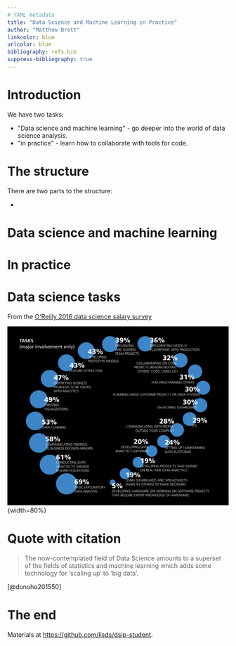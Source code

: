```yaml
---
# YAML metadata
title: "Data Science and Machine Learning in Practice"
author: "Matthew Brett"
linkcolor: blue
urlcolor: blue
bibliography: refs.bib
suppress-bibliography: true
---
```


# Introduction

We have two tasks:

* "Data science and machine learning" - go deeper into the world of data
  science analysis.
* "in practice" - learn how to collaborate with tools for code.

# The structure

There are two parts to the structure:

* 

# Data science and machine learning

# In practice

<!---
Notes:

* Becoming an apprentice

Three themes:

* [The course textbook](https://lisds.github.com/dsip)
* [The Berkeley intermediate data science textbook](https://learningds.org)
* [The textbook for last year's courses](https://lisds.github.com/textbook)

* 
-->

# Data science tasks

From the [O'Reilly 2016 data science
salary survey](https://www.oreilly.com/radar/2016-data-science-salary-survey-results/)

![](images/data_science_tasks.png){width=80%}

# Quote with citation

> The now-contemplated field of Data Science amounts to a superset of the
> fields of statistics and machine learning which adds some technology for
> ‘scaling up’ to ‘big data’.

[@donoho201550]

# The end

Materials at <https://github.com/lisds/dsip-student>.
